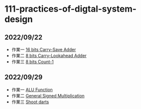 # 111-practices-of-digtal-system-design
## 2022/09/22 
- 作業一 [16 bits Carry-Save Adder](https://github.com/DevonEvant/111-practices-of-digtal-system-design/blob/main/20220922/1/CSA.v)
- 作業二 [8 bits Carry-Lookahead Adder](https://github.com/DevonEvant/111-practices-of-digtal-system-design/blob/main/20220922/2/CLA.v)
- 作業三 [8 bits Count-1](https://github.com/DevonEvant/111-practices-of-digtal-system-design/tree/main/20220922/3)
## 2022/09/29  
- 作業一 [ALU Function](https://github.com/DevonEvant/111-practices-of-digtal-system-design/blob/main/20220929/1/ALU.v)
- 作業二 [General Signed Multiplication](https://github.com/DevonEvant/111-practices-of-digtal-system-design/blob/main/20220929/2/GSM.v)
- 作業三 [Shoot darts](https://github.com/DevonEvant/111-practices-of-digtal-system-design/blob/main/20220929/3/hw.v)
